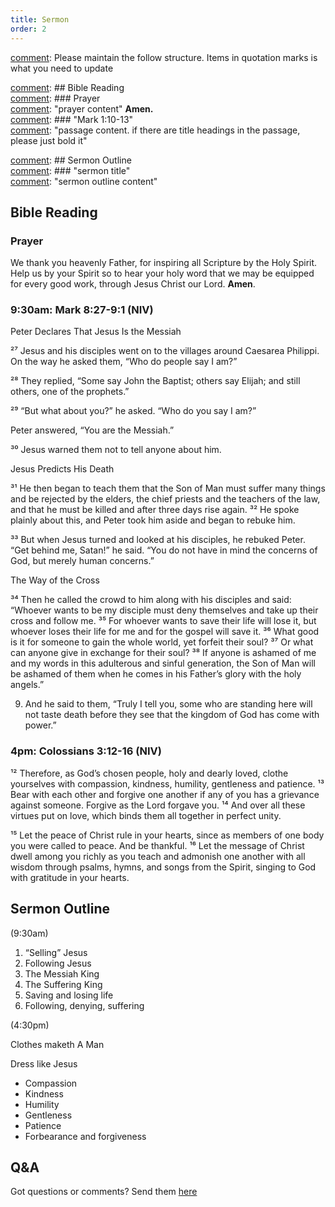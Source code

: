 ```yaml
---
title: Sermon 
order: 2
---
```


[comment]: Please maintain the follow structure. Items in quotation marks is what you need to update

[comment]: ## Bible Reading  
[comment]: ### Prayer  
[comment]: "prayer content"  **Amen.**  
[comment]:  ### "Mark 1:10-13"  
[comment]: "passage content. if there are title headings in the passage, please just bold it"  

[comment]: ## Sermon Outline  
[comment]: ### "sermon title"  
[comment]: "sermon outline content"  

[comment]: ------------------------------------------------------------------------------------

## Bible Reading

### Prayer
We thank you heavenly Father, for inspiring all Scripture by the Holy Spirit. Help us by your Spirit so to hear your holy word that we may be equipped for every good work, through Jesus Christ our Lord. **Amen**.


### 9:30am: Mark 8:27-9:1 (NIV) 

Peter Declares That Jesus Is the Messiah

²⁷ Jesus and his disciples went on to the villages around Caesarea Philippi. On the way he asked them, “Who do people say I am?”

²⁸ They replied, “Some say John the Baptist; others say Elijah; and still others, one of the prophets.”

²⁹ “But what about you?” he asked. “Who do you say I am?”

Peter answered, “You are the Messiah.”

³⁰ Jesus warned them not to tell anyone about him.

Jesus Predicts His Death

³¹ He then began to teach them that the Son of Man must suffer many things and be rejected by the elders, the chief priests and the teachers of the law, and that he must be killed and after three days rise again. ³² He spoke plainly about this, and Peter took him aside and began to rebuke him.

³³ But when Jesus turned and looked at his disciples, he rebuked Peter. “Get behind me, Satan!” he said. “You do not have in mind the concerns of God, but merely human concerns.”

The Way of the Cross

³⁴ Then he called the crowd to him along with his disciples and said: “Whoever wants to be my disciple must deny themselves and take up their cross and follow me. ³⁵ For whoever wants to save their life will lose it, but whoever loses their life for me and for the gospel will save it. ³⁶ What good is it for someone to gain the whole world, yet forfeit their soul? ³⁷ Or what can anyone give in exchange for their soul? ³⁸ If anyone is ashamed of me and my words in this adulterous and sinful generation, the Son of Man will be ashamed of them when he comes in his Father’s glory with the holy angels.”

9. And he said to them, “Truly I tell you, some who are standing here will not taste death before they see that the kingdom of God has come with power.”


### 4pm: Colossians 3:12-16 (NIV) 
¹² Therefore, as God’s chosen people, holy and dearly loved, clothe yourselves with compassion, kindness, humility, gentleness and patience. ¹³ Bear with each other and forgive one another if any of you has a grievance against someone. Forgive as the Lord forgave you. ¹⁴ And over all these virtues put on love, which binds them all together in perfect unity.

¹⁵ Let the peace of Christ rule in your hearts, since as members of one body you were called to peace. And be thankful. ¹⁶ Let the message of Christ dwell among you richly as you teach and admonish one another with all wisdom through psalms, hymns, and songs from the Spirit, singing to God with gratitude in your hearts.

## Sermon Outline
(9:30am)

1. “Selling” Jesus
2. Following Jesus
3. The Messiah King
4. The Suffering King
5. Saving and losing life
6. Following, denying, suffering

(4:30pm)

Clothes maketh A Man

Dress like Jesus 

- Compassion 
- Kindness 
- Humility 
- Gentleness 
- Patience 
- Forbearance and forgiveness 


## Q&A
Got questions or comments? Send them [here](https://tinyurl.com/SGHACQuestionsAnswers)

